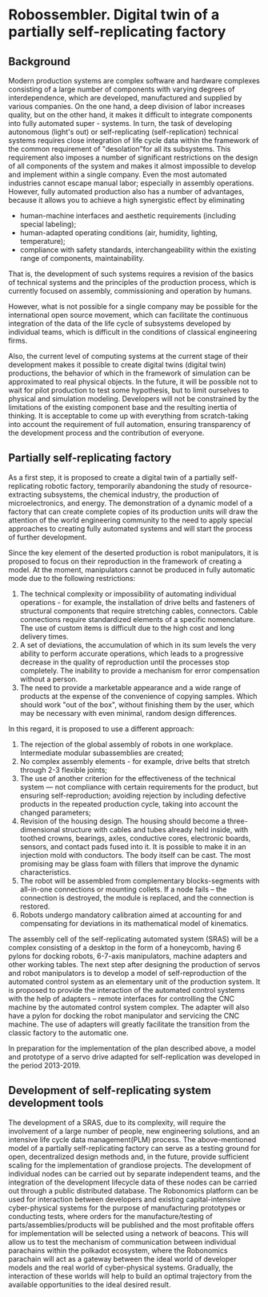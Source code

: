 # Robossembler. Digital twin of a partially self-replicating factory

## Background

Modern production systems are complex software and hardware complexes consisting of a large number of components with varying degrees of interdependence, which are developed, manufactured and supplied by various companies. On the one hand, a deep division of labor increases quality, but on the other hand, it makes it difficult to integrate components into fully automated super - systems.
In turn, the task of developing autonomous (light's out) or self-replicating (self-replication) technical systems requires close integration of life cycle data within the framework of the common requirement of "desolation"for all its subsystems. This requirement also imposes a number of significant restrictions on the design of all components of the system and makes it almost impossible to develop and implement within a single company. Even the most automated industries cannot escape manual labor; especially in assembly operations.
However, fully automated production also has a number of advantages, because it allows you to achieve a high synergistic effect by eliminating
* human-machine interfaces and aesthetic requirements (including special labeling);
* human-adapted operating conditions (air, humidity, lighting, temperature);
* compliance with safety standards, interchangeability within the existing range of components, maintainability.

That is, the development of such systems requires a revision of the basics of technical systems and the principles of the production process, which is currently focused on assembly, commissioning and operation by humans.

However, what is not possible for a single company may be possible for the international open source movement, which can facilitate the continuous integration of the data of the life cycle of subsystems developed by individual teams, which is difficult in the conditions of classical engineering firms.

Also, the current level of computing systems at the current stage of their development makes it possible to create digital twins (digital twin) productions, the behavior of which in the framework of simulation can be approximated to real physical objects. In the future, it will be possible not to wait for pilot production to test some hypothesis, but to limit ourselves to physical and simulation modeling. Developers will not be constrained by the limitations of the existing component base and the resulting inertia of thinking. It is acceptable to come up with everything from scratch-taking into account the requirement of full automation, ensuring transparency of the development process and the contribution of everyone.

## Partially self-replicating factory

As a first step, it is proposed to create a digital twin of a partially self-replicating robotic factory, temporarily abandoning the study of resource-extracting subsystems, the chemical industry, the production of microelectronics, and energy. The demonstration of a dynamic model of a factory that can create complete copies of its production units will draw the attention of the world engineering community to the need to apply special approaches to creating fully automated systems and will start the process of further development.

Since the key element of the deserted production is robot manipulators, it is proposed to focus on their reproduction in the framework of creating a model. At the moment, manipulators cannot be produced in fully automatic mode due to the following restrictions:
1. The technical complexity or impossibility of automating individual operations - for example, the installation of drive belts and fasteners of structural components that require stretching cables, connectors. Cable connections require standardized elements of a specific nomenclature. The use of custom items is difficult due to the high cost and long delivery times.
2. A set of deviations, the accumulation of which in its sum levels the very ability to perform accurate operations, which leads to a progressive decrease in the quality of reproduction until the processes stop completely. The inability to provide a mechanism for error compensation without a person.
3. The need to provide a marketable appearance and a wide range of products at the expense of the convenience of copying samples. Which should work "out of the box", without finishing them by the user, which may be necessary with even minimal, random design differences.

In this regard, it is proposed to use a different approach:
1. The rejection of the global assembly of robots in one workplace. Intermediate modular subassemblies are created;
2. No complex assembly elements - for example, drive belts that stretch through 2-3 flexible joints;
3. The use of another criterion for the effectiveness of the technical system — not compliance with certain requirements for the product, but ensuring self-reproduction; avoiding rejection by including defective products in the repeated production cycle, taking into account the changed parameters;
4. Revision of the housing design. The housing should become a three-dimensional structure with cables and tubes already held inside, with toothed crowns, bearings, axles, conductive cores, electronic boards, sensors, and contact pads fused into it. It is possible to make it in an injection mold with conductors. The body itself can be cast. The most promising may be glass foam with fillers that improve the dynamic characteristics.
5. The robot will be assembled from complementary blocks-segments with all-in-one connections or mounting collets. If a node fails – the connection is destroyed, the module is replaced, and the connection is restored.
6. Robots undergo mandatory calibration aimed at accounting for and compensating for deviations in its mathematical model of kinematics.

The assembly cell of the self-replicating automated system (SRAS) will be a complex consisting of a desktop in the form of a honeycomb, having 6 pylons for docking robots, 6-7-axis manipulators, machine adapters and other working tables. The next step after designing the production of servos and robot manipulators is to develop a model of self-reproduction of the automated control system as an elementary unit of the production system. It is proposed to provide the interaction of the automated control systems with the help of adapters – remote interfaces for controlling the CNC machine by the automated control system complex. The adapter will also have a pylon for docking the robot manipulator and servicing the CNC machine. The use of adapters will greatly facilitate the transition from the classic factory to the automatic one.

In preparation for the implementation of the plan described above, a model and prototype of a servo drive adapted for self-replication was developed in the period 2013-2019.

## Development of self-replicating system development tools

The development of a SRAS, due to its complexity, will require the involvement of a large number of people, new engineering solutions, and an intensive life cycle data management(PLM) process. The above-mentioned model of a partially self-replicating factory can serve as a testing ground for open, decentralized design methods and, in the future, provide sufficient scaling for the implementation of grandiose projects. The development of individual nodes can be carried out by separate independent teams, and the integration of the development lifecycle data of these nodes can be carried out through a public distributed database. The Robonomics platform can be used for interaction between developers and existing capital-intensive cyber-physical systems for the purpose of manufacturing prototypes or conducting tests, where orders for the manufacture/testing of parts/assemblies/products will be published and the most profitable offers for implementation will be selected using a network of beacons. This will allow us to test the mechanism of communication between individual parachains within the polkadot ecosystem, where the Robonomics parachain will act as a gateway between the ideal world of developer models and the real world of cyber-physical systems. Gradually, the interaction of these worlds will help to build an optimal trajectory from the available opportunities to the ideal desired result.
